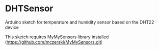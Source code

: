 # DHTSensor
Arduino sketch for temperature and humidity sensor based on the DHT22 device

This sketch requires MyMySensors library installed (https://github.com/mczerski/MyMySensors.git)
